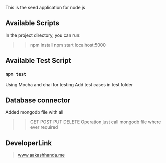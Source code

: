 This is the seed application for node js

## Available Scripts

In the project directory, you can run:
>> npm install
>> npm start
>> localhost:5000

## Available Test Script

### `npm test`
Using Mocha and chai for testing
Add test cases in test folder

## Database connector
Added mongodb file with all 
>> GET 
>> POST 
>> PUT 
>> DELETE
Operation just call mongodb file where ever required

## DeveloperLink
> www.aakashhanda.me

